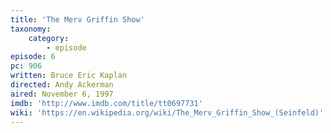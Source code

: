 ```yaml
---
title: 'The Merv Griffin Show'
taxonomy:
    category:
        - episode
episode: 6
pc: 906
written: Bruce Eric Kaplan
directed: Andy Ackerman
aired: November 6, 1997
imdb: 'http://www.imdb.com/title/tt0697731'
wiki: 'https://en.wikipedia.org/wiki/The_Merv_Griffin_Show_(Seinfeld)'
---
```

